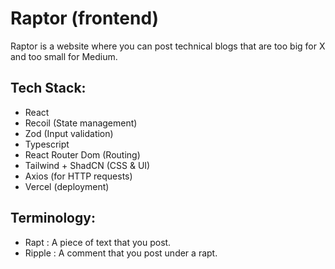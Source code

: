 # Raptor (frontend)
Raptor is a website where you can post technical blogs that are too big for X and too small for Medium.

## Tech Stack:
- React 
- Recoil (State management)
- Zod (Input validation)
- Typescript
- React Router Dom (Routing)
- Tailwind + ShadCN (CSS & UI)
- Axios (for HTTP requests)
- Vercel (deployment)

## Terminology:
- Rapt : A piece of text that you post.
- Ripple : A comment that you post under a rapt.
